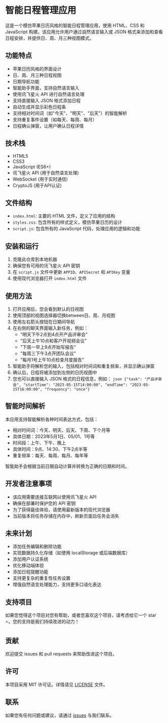 # 智能日程管理应用

这是一个模仿苹果日历风格的智能日程管理应用，使用 HTML、CSS 和 JavaScript 构建。该应用允许用户通过自然语言输入或 JSON 格式来添加和查看日程安排，并提供日、周、月三种视图模式。

## 功能特点

- 苹果日历风格的界面设计
- 日、周、月三种日程视图
- 日期导航功能
- 智能助手界面，支持自然语言输入
- 使用讯飞星火 API 进行自然语言处理
- 支持直接输入 JSON 格式添加日程
- 自动生成并显示彩色日程条
- 支持相对时间词（如"今天"、"明天"、"后天"）的智能解析
- 支持重复事件设置（如每天、每周、每月）
- 日程确认弹窗，让用户确认日程详情

## 技术栈

- HTML5
- CSS3
- JavaScript (ES6+)
- 讯飞星火 API (用于自然语言处理)
- WebSocket (用于实时通信)
- CryptoJS (用于API认证)

## 文件结构

- `index.html`: 主要的 HTML 文件，定义了应用的结构
- `styles.css`: 包含所有的样式定义，模仿苹果日历的设计
- `script.js`: 包含所有的 JavaScript 代码，处理应用的逻辑和功能

## 安装和运行

1. 克隆此仓库到本地机器
2. 确保您有可用的讯飞星火 API 密钥
3. 在 `script.js` 文件中更新 `APPID`、`APISecret` 和 `APIKey` 变量
4. 使用现代浏览器打开 `index.html` 文件

## 使用方法

1. 打开应用后，您会看到默认的日视图
2. 使用顶部的视图选择器切换between日、周、月视图
3. 使用左右箭头按钮在日期间导航
4. 在右侧的聊天界面输入新任务，例如：
   - "明天下午2点到4点开产品评审会"
   - "后天上午10点和客户开视频会议"
   - "下周一早上9点开始写报告"
   - "每周三下午3点开团队会议"
   - "每月1号上午10点检查月度报告"
5. 智能助手将解析您的输入，包括相对时间词和重复频率，并显示确认弹窗
6. 确认后，日程将被添加到左侧的日历视图中
7. 您也可以直接输入 JSON 格式的日程信息，例如：   ```json
   {"task": "产品评审会", "startTime": "2023-05-15T14:00:00", "endTime": "2023-05-15T16:00:00", "frequency": "once"}   ```

## 智能时间解析

本应用支持智能解析各种时间表达方式，包括：
- 相对时间词：今天、明天、后天、下周、下个月等
- 具体日期：2023年5月1日、05/01、1号等
- 时间段：上午、下午、晚上
- 具体时间：9点、14:30、下午2点半等
- 重复频率：每天、每周、每月、每年等

智能助手会根据当前日期自动计算并转换为正确的日期和时间。

## 开发者注意事项

- 该应用需要连接互联网以使用讯飞星火 API
- 确保在部署时保护您的 API 密钥
- 为了获得最佳体验，请使用最新版本的现代浏览器
- 当前版本将任务存储在内存中，刷新页面后任务会消失

## 未来计划

- 添加任务编辑和删除功能
- 实现数据持久化存储（如使用 localStorage 或后端数据库）
- 添加用户认证系统
- 优化移动端体验
- 添加日程提醒功能
- 支持更复杂的重复性任务设置
- 增强自然语言处理能力，支持更多口语化表达

## 支持项目

如果您觉得这个项目对您有帮助，或者您喜欢这个项目，请考虑给它一个 star ⭐️。您的支持是我们持续改进的动力！

## 贡献

欢迎提交 issues 和 pull requests 来帮助改进这个项目。

## 许可

本项目采用 MIT 许可证。详情请见 [LICENSE](LICENSE) 文件。

## 联系

如果您有任何问题或建议，请通过 [issues](https://github.com/hqhq1025/chuyan/issues) 与我们联系。